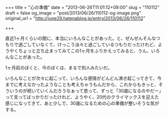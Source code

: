 +++
title = "心の準備"
date = "2013-06-26T11:01:12+09:00"
slug = "110112"
draft = false
og_image = "post/2013/06/26/110112-og-image.png"
original_url = "http://june29.hatenablog.jp/entry/2013/06/26/110112"

+++

<p>直近1ヶ月くらいの間に、本当にいろんなことがあった。と、ぜんぜんそんなつもりで過ごしていなくて、けっこう淡々と過ごしているつもりだったけれど、ようやくちょっと立ち止まってみてこの1ヶ月をふりかえってみると、うん、いろんなことがあった。</p>
<p>1ヶ月前のぼくと、今のぼくは、まるで別人みたいだ。</p>
<p>いろんなことが次々に起こって、いろんな感情がどんどん沸き起こってきて、今までに考えなかったようなことも考えちゃうもんだから、これからもきっと、そういうのが続いていくんだろうなぁって思って、ずっと「30歳になるのやだー」って言ってばっかりだったけれど、ようやく、20代のクライマックスを迎えた感じになってきて、あと少しで、30歳になるための心の準備が整いそうな気がする。</p>
